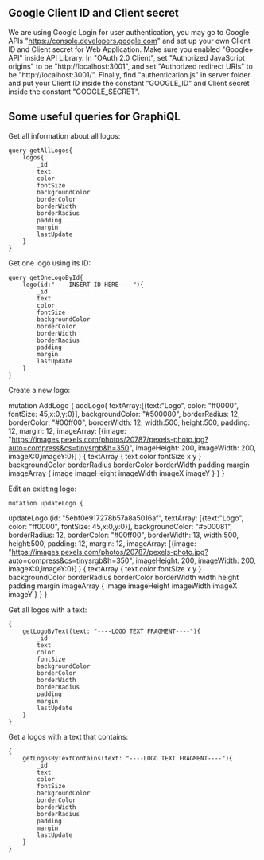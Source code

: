 ## Google Client ID and Client secret
We are using Google Login for user authentication, you may go to Google APIs "https://console.developers.google.com" and set up your own Client ID and Client secret for Web Application. Make sure you enabled "Google+ API" inside API Library. In "OAuth 2.0 Client", set "Authorized JavaScript origins" to be "http://localhost:3001", and set "Authorized redirect URIs" to be "http://localhost:3001/". Finally, find "authentication.js" in server folder and put your Client ID inside the constant "GOOGLE_ID" and Client secret inside the constant "GOOGLE_SECRET".


## Some useful queries for GraphiQL

Get all information about all logos:

    query getAllLogos{
        logos{
            _id
            text
            color
            fontSize
            backgroundColor
            borderColor
            borderWidth
            borderRadius
            padding
            margin
            lastUpdate
        }
    }

Get one logo using its ID:

    query getOneLogoById{
        logo(id:"----INSERT ID HERE----"){
            _id
            text
            color
            fontSize
            backgroundColor
            borderColor
            borderWidth
            borderRadius
            padding
            margin
            lastUpdate
        }
    }

Create a new logo:

   mutation AddLogo {
   addLogo(
    textArray:[{text:"Logo", color: "ff0000", fontSize: 45,x:0,y:0}],
    backgroundColor: "#500080", 
    borderRadius: 12, 
    borderColor: "#00ff00", 
    borderWidth: 12, 
    width:500,
    height:500,
    padding: 12, 
    margin: 12,
  	imageArray: [{image: "https://images.pexels.com/photos/20787/pexels-photo.jpg?auto=compress&cs=tinysrgb&h=350",
            imageHeight: 200, imageWidth: 200, imageX:0,imageY:0}] ) {
    textArray {
      text
      color
      fontSize
      x
      y
    }
    backgroundColor
    borderRadius
    borderColor
    borderWidth
    padding
    margin
    imageArray {
      image
      imageHeight
      imageWidth
      imageX
      imageY
    }
  }
}


Edit an existing logo:

    mutation updateLogo {
  updateLogo (id: "5ebf0e917278b57a8a5016af", textArray: [{text:"Logo", color: "ff0000", fontSize: 45,x:0,y:0}], 
  backgroundColor: "#500081", 
    borderRadius: 12, 
    borderColor: "#00ff00", 
    borderWidth: 13, 
    width:500,
    height:500,
    padding: 12, 
    margin: 12,
  	imageArray: [{image: "https://images.pexels.com/photos/20787/pexels-photo.jpg?auto=compress&cs=tinysrgb&h=350",
            imageHeight: 200, imageWidth: 200, imageX:0,imageY:0}] ) {
    textArray {
      text
      color
      fontSize
      x
      y
    }
    backgroundColor
    borderRadius
    borderColor
    borderWidth
    width
    height
    padding
    margin
    imageArray {
      image 
      imageHeight
      imageWidth
      imageX
      imageY
    }
  }
}

Get all logos with a text:

    {
        getLogoByText(text: "----LOGO TEXT FRAGMENT----"){
            _id
            text
            color
            fontSize
            backgroundColor
            borderColor
            borderWidth
            borderRadius
            padding
            margin
            lastUpdate
        }
    }

Get a logos with a text that contains:

    {
        getLogosByTextContains(text: "----LOGO TEXT FRAGMENT----"){
            _id
            text
            color
            fontSize
            backgroundColor
            borderColor
            borderWidth
            borderRadius
            padding
            margin
            lastUpdate
        }
    }